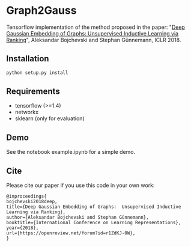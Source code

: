 # Graph2Gauss 

Tensorflow implementation of the method proposed in the paper:
"[Deep Gaussian Embedding of Graphs: Unsupervised Inductive Learning via Ranking](https://openreview.net/forum?id=r1ZdKJ-0W)", Aleksandar Bojchevski and Stephan Günnemann, ICLR 2018.

## Installation
```bash
python setup.py install
```

## Requirements
* tensorflow (>=1.4)
* networkx
* sklearn (only for evaluation)

## Demo
See the notebook example.ipynb for a simple demo.

## Cite
Please cite our paper if you use this code in your own work:

```
@inproceedings{
bojchevski2018deep,
title={Deep Gaussian Embedding of Graphs:  Unsupervised Inductive Learning via Ranking},
author={Aleksandar Bojchevski and Stephan Günnemann},
booktitle={International Conference on Learning Representations},
year={2018},
url={https://openreview.net/forum?id=r1ZdKJ-0W},
}
```
